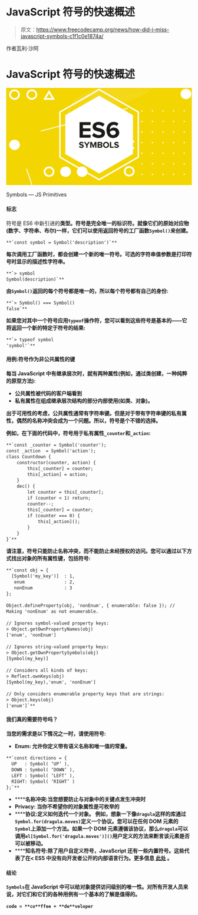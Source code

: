 # JavaScript 符号的快速概述

> 原文：<https://www.freecodecamp.org/news/how-did-i-miss-javascript-symbols-c1f1c0e1874a/>

作者瓦利·沙阿

# JavaScript 符号的快速概述

![1*3AzH-G1JpbL4UhzH5TXS5w](img/58aad1f3931068bd6c91d07f638fb92a.png)

Symbols — JS Primitives

#### 标志

符号是 ES6 中新引进的[](https://developer.mozilla.org/en-US/docs/Glossary/Primitive)****类型。符号是完全唯一的标识符。就像它们的原始对应物(**数字**、**字符串**、**布尔**)一样，它们可以使用返回符号的工厂函数`Symbol()`来创建。****

```
**`const symbol = Symbol('description')`**
```

****每次调用工厂函数时，都会创建一个新的唯一符号。可选的字符串值参数是打印符号时显示的描述性字符串。****

```
**`> symbol
Symbol(description)`**
```

****由`Symbol()`返回的每个符号都是唯一的，所以每个符号都有自己的身份:****

```
**`> Symbol() === Symbol()
false`**
```

****如果您对其中一个符号应用`typeof`操作符，您可以看到这些符号是基本的——它将返回一个新的特定于符号的结果:****

```
**`> typeof symbol
'symbol'`**
```

#### ******用例:符号作为非公共属性的键******

****每当 JavaScript 中有继承层次时，就有两种属性(例如，通过类创建，一种纯粹的原型方法):****

*   ******公共**属性被代码的客户端看到****
*   ******私有**属性在组成继承层次结构的部分内部使用(如类、对象)。****

****出于可用性的考虑，公共属性通常有字符串键。但是对于带有字符串键的私有属性，偶然的名称冲突会成为一个问题。所以，符号是个不错的选择。****

****例如，在下面的代码中，符号用于私有属性`_counter`和`_action`:****

```
**`const _counter = Symbol('counter');
const _action  = Symbol('action');
class Countdown {
    constructor(counter, action) {
        this[_counter] = counter;
        this[_action] = action;
    }
    dec() {
        let counter = this[_counter];
        if (counter < 1) return;
        counter--;
        this[_counter] = counter;
        if (counter === 0) {
            this[_action]();
        }
    }
}`**
```

****请注意，符号只能防止名称冲突，而不能防止未经授权的访问。您可以通过以下方式找出对象的所有属性键，包括符号:****

```
**`const obj = {
  [Symbol('my_key')]  : 1, 
   enum               : 2, 
   nonEnum            : 3
};

Object.defineProperty(obj, 'nonEnum', { enumerable: false }); // Making 'nonEnum' as not enumerable.

// Ignores symbol-valued property keys:
> Object.getOwnPropertyNames(obj)
['enum', 'nonEnum']

// Ignores string-valued property keys:
> Object.getOwnPropertySymbols(obj)
[Symbol(my_key)]

// Considers all kinds of keys:
> Reflect.ownKeys(obj)
[Symbol(my_key),'enum', 'nonEnum']

// Only considers enumerable property keys that are strings:
> Object.keys(obj)
['enum']`**
```

#### ****我们真的需要符号吗？****

****当您的需求是以下情况之一时，请使用符号:****

*   ******Enum:** 允许你定义带有语义名称和唯一值的常量。****

```
**`const directions = {
  UP   : Symbol( ‘UP’ ),
  DOWN : Symbol( ‘DOWN’ ),
  LEFT : Symbol( ‘LEFT’ ),
  RIGHT: Symbol( ‘RIGHT’ )
};`**
```

*   ******名称冲突:**当您想要防止与对象中的关键点发生冲突时****
*   ******Privacy:** 当你不希望你的对象属性是可枚举的****
*   ******协议:**定义如何迭代一个对象。
    例如，想象一下像`dragula`这样的库通过`Symbol.for(dragula.moves)`定义一个协议。您可以在任何 DOM 元素的`Symbol`上添加一个方法。如果一个 DOM 元素遵循该协议，那么`dragula`可以调用`el[Symbol.for('dragula.moves')]()`用户定义的方法来断言该元素是否可以被移动。****
*   ******知名符号:**除了用户自定义符号，JavaScript 还有一些内置符号。这些代表了在< ES5 中没有向开发者公开的内部语言行为。更多信息 [****此处****](https://developer.mozilla.org/en-US/docs/Web/JavaScript/Reference/Global_Objects/Symbol#Well-known_symbols) ****。********

#### ****结论****

**`Symbols`在 JavaScript 中可以给对象提供访问级别的唯一性。对所有开发人员来说，对它们和它们的各种用例有一个基本的了解是值得的。**

**`code = **co**ffee + **de**veloper`**